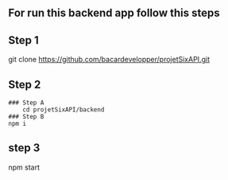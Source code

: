 ## For run this backend app follow this steps

## Step 1
git clone https://github.com/bacardevelopper/projetSixAPI.git

## Step 2
	### Step A 
		cd projetSixAPI/backend
	### Step B
	npm i

## step 3
npm start

